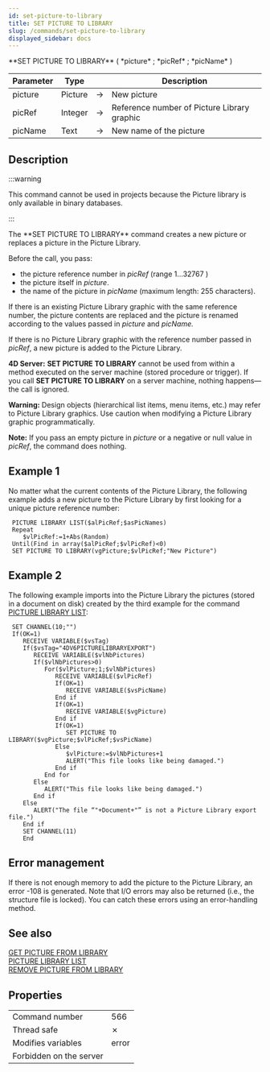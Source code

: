 ```yaml
---
id: set-picture-to-library
title: SET PICTURE TO LIBRARY
slug: /commands/set-picture-to-library
displayed_sidebar: docs
---
```


<!--REF #_command_.SET PICTURE TO LIBRARY.Syntax-->**SET PICTURE TO LIBRARY** ( *picture* ; *picRef* ; *picName* )<!-- END REF-->
<!--REF #_command_.SET PICTURE TO LIBRARY.Params-->
| Parameter | Type |  | Description |
| --- | --- | --- | --- |
| picture | Picture | &#8594;  | New picture |
| picRef | Integer | &#8594;  | Reference number of Picture Library graphic |
| picName | Text | &#8594;  | New name of the picture |

<!-- END REF-->

## Description 

:::warning

This command cannot be used in projects because the Picture library is only available in binary databases. 

:::

<!--REF #_command_.SET PICTURE TO LIBRARY.Summary-->The **SET PICTURE TO LIBRARY** command creates a new picture or replaces a picture in the Picture Library.<!-- END REF-->

Before the call, you pass:

* the picture reference number in *picRef* (range 1...32767 )
* the picture itself in *picture*.
* the name of the picture in *picName* (maximum length: 255 characters).

If there is an existing Picture Library graphic with the same reference number, the picture contents are replaced and the picture is renamed according to the values passed in *picture* and *picName.*  
  
If there is no Picture Library graphic with the reference number passed in *picRef*, a new picture is added to the Picture Library.

**4D Server:** **SET PICTURE TO LIBRARY** cannot be used from within a method executed on the server machine (stored procedure or trigger). If you call **SET PICTURE TO LIBRARY** on a server machine, nothing happens—the call is ignored.

**Warning:** Design objects (hierarchical list items, menu items, etc.) may refer to Picture Library graphics. Use caution when modifying a Picture Library graphic programmatically.

**Note:** If you pass an empty picture in *picture* or a negative or null value in *picRef*, the command does nothing.

## Example 1 

No matter what the current contents of the Picture Library, the following example adds a new picture to the Picture Library by first looking for a unique picture reference number:

```4d
 PICTURE LIBRARY LIST($alPicRef;$asPicNames)
 Repeat
    $vlPicRef:=1+Abs(Random)
 Until(Find in array($alPicRef;$vlPicRef)<0)
 SET PICTURE TO LIBRARY(vgPicture;$vlPicRef;"New Picture")
```

## Example 2 

The following example imports into the Picture Library the pictures (stored in a document on disk) created by the third example for the command [PICTURE LIBRARY LIST](picture-library-list.md):

```4d
 SET CHANNEL(10;"")
 If(OK=1)
    RECEIVE VARIABLE($vsTag)
    If($vsTag="4DV6PICTURELIBRARYEXPORT")
       RECEIVE VARIABLE($vlNbPictures)
       If($vlNbPictures>0)
          For($vlPicture;1;$vlNbPictures)
             RECEIVE VARIABLE($vlPicRef)
             If(OK=1)
                RECEIVE VARIABLE($vsPicName)
             End if
             If(OK=1)
                RECEIVE VARIABLE($vgPicture)
             End if
             If(OK=1)
                SET PICTURE TO LIBRARY($vgPicture;$vlPicRef;$vsPicName)
             Else
                $vlPicture:=$vlNbPictures+1
                ALERT("This file looks like being damaged.")
             End if
          End for
       Else
          ALERT("This file looks like being damaged.")
       End if
    Else
       ALERT("The file “"+Document+"” is not a Picture Library export file.")
    End if
    SET CHANNEL(11)
    End
```

## Error management 

If there is not enough memory to add the picture to the Picture Library, an error -108 is generated. Note that I/O errors may also be returned (i.e., the structure file is locked). You can catch these errors using an error-handling method.

## See also 

[GET PICTURE FROM LIBRARY](get-picture-from-library.md)  
[PICTURE LIBRARY LIST](picture-library-list.md)  
[REMOVE PICTURE FROM LIBRARY](remove-picture-from-library.md)  

## Properties

|  |  |
| --- | --- |
| Command number | 566 |
| Thread safe | &cross; |
| Modifies variables | error |
| Forbidden on the server ||



